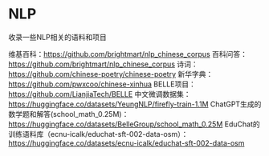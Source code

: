 # NLP
收录一些NLP相关的语料和项目

维基百科：https://github.com/brightmart/nlp_chinese_corpus 
百科问答：https://github.com/brightmart/nlp_chinese_corpus
诗词：https://github.com/chinese-poetry/chinese-poetry
新华字典：https://github.com/pwxcoo/chinese-xinhua
BELLE项目：https://github.com/LianjiaTech/BELLE
中文微调数据集：https://huggingface.co/datasets/YeungNLP/firefly-train-1.1M
ChatGPT生成的数学题和解答(school_math_0.25M)：https://huggingface.co/datasets/BelleGroup/school_math_0.25M
EduChat的训练语料库（ecnu-icalk/educhat-sft-002-data-osm）：https://huggingface.co/datasets/ecnu-icalk/educhat-sft-002-data-osm
